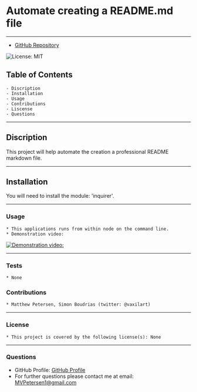  # Automate creating a README.md file
  ---
  * [GitHub Repository](https://github.com/MVPeter/README-Generator)

  ![License: MIT](https://img.shields.io/badge/License-None-informational "License Badge")
      
  ## Table of Contents
    - Discription
    - Installation
    - Usage
    - Contributions
    - Liscense
    - Questions


  ---
  
  ## Discription

  This project will help automate the creation a professional README markdown file.

  ---
  
  ## Installation

  You will need to install the module:  'inquirer'.

  ---
  
  ### Usage

    * This applications runs from within node on the command line.
    * Demonstration video: 
    
  [![Demonstration video:](https://i9.ytimg.com/vi/xNn4aQUX1DA/mq2.jpg?sqp=CMySsIEG&rs=AOn4CLCJ48wBU2SgCMHgHdJALc-bXskynA)](https://youtu.be/xNn4aQUX1DA "Click ot watch")

  ---
  
  ### Tests

    * None

  
  ### Contributions

    * Matthew Petersen, Simon Boudrias (twitter: @vaxilart)

  ---
  
  ### License

    * This project is covered by the following license(s): None
    

  ---
  
  ### Questions
  - GitHub Profile: [GitHub Profile](https://github.com/MVPeter)
  - For further questions please contact me at email:  MVPetersen1@gmail.com

  